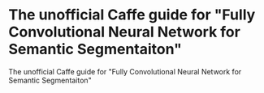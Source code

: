# The unofficial Caffe guide for "Fully Convolutional Neural Network for Semantic Segmentaiton"
The unofficial Caffe guide for "Fully Convolutional Neural Network for Semantic Segmentaiton"
